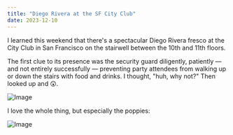 ```yaml
---
title: "Diego Rivera at the SF City Club"
date: 2023-12-10
---
```


I learned this weekend that there's a spectacular Diego Rivera fresco at the City Club in San Francisco on the stairwell between the 10th and 11th floors. 

<!--more-->

The first clue to its presence was the security guard diligently, patiently — and not entirely successfully — preventing party attendees from walking up or down the stairs with food and drinks. I thought, "huh, why not?" Then looked up and 😲.

![Image](https://pubfeed-io-prod.s3.us-west-1.amazonaws.com/36cc90b8-7fbf-42fe-8103-1258b731c13c/images/1702237131825.jpeg)

I love the whole thing, but especially the poppies:

![Image](https://pubfeed-io-prod.s3.us-west-1.amazonaws.com/36cc90b8-7fbf-42fe-8103-1258b731c13c/images/1702237132300.jpeg)